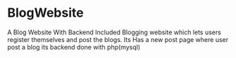 # BlogWebsite
A Blog Website With Backend Included
Blogging website which lets users register themselves and post the blogs. Its Has a new post page where user post a blog its backend done with php(mysql)
